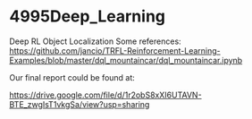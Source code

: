 # 4995Deep_Learning
Deep RL Object Localization 
Some references:
https://github.com/jancio/TRFL-Reinforcement-Learning-Examples/blob/master/dql_mountaincar/dql_mountaincar.ipynb

Our final report could be found at:

https://drive.google.com/file/d/1r2obS8xXI6UTAVN-BTE_zwgIsT1vkgSa/view?usp=sharing

